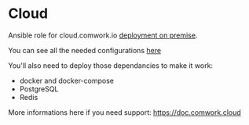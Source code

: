# Cloud

Ansible role for cloud.comwork.io [deployment on premise](https://doc.cloud.comwork.io/docs/onprem).

You can see all the needed configurations [here](defaults/main.yml)

You'll also need to deploy those dependancies to make it work:
* docker and docker-compose
* PostgreSQL
* Redis

More informations here if you need support: https://doc.comwork.cloud
